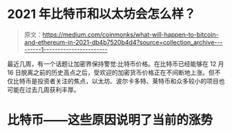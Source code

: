 # 2021 年比特币和以太坊会怎么样？

> 原文：<https://medium.com/coinmonks/what-will-happen-to-bitcoin-and-ethereum-in-2021-db4b7520b4d4?source=collection_archive---------1----------------------->

最近几周，有一个话题让加密界保持警觉:比特币价格。在比特币已经能够在 12 月 16 日脱离之前的历史高点之后，受欢迎的加密货币价格正在不间断地上涨。但不仅比特币是投资者关注的焦点，以太坊、波尔卡多特、莱特币和众多较小的项目也可能在过去几周获利丰厚。

# 比特币——这些原因说明了当前的涨势